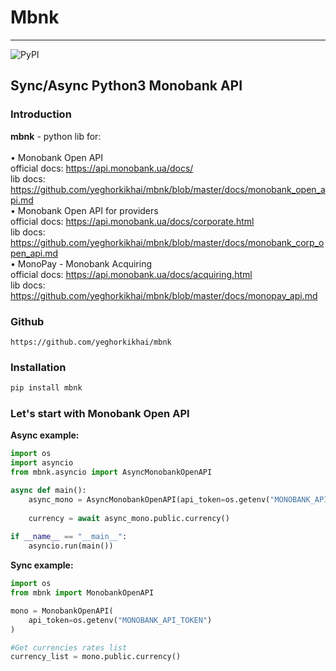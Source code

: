 # Mbnk
<hr>

![PyPI](https://img.shields.io/pypi/v/mbnk)

## Sync/Async Python3 Monobank API

### Introduction

<b>mbnk</b> - python lib for: 
<br>
<br>&bull; Monobank Open API 
<br>official docs: https://api.monobank.ua/docs/ 
<br>lib docs: https://github.com/yeghorkikhai/mbnk/blob/master/docs/monobank_open_api.md
<br>&bull; Monobank Open API for providers 
<br> official docs: https://api.monobank.ua/docs/corporate.html
<br>lib docs: https://github.com/yeghorkikhai/mbnk/blob/master/docs/monobank_corp_open_api.md
<br>&bull; MonoPay - Monobank Acquiring
<br>official docs: https://api.monobank.ua/docs/acquiring.html
<br>lib docs: https://github.com/yeghorkikhai/mbnk/blob/master/docs/monopay_api.md

### Github
```
https://github.com/yeghorkikhai/mbnk
```

### Installation
```python
pip install mbnk
```

### Let's start with Monobank Open API

<b>Async example:</b>
```python
import os
import asyncio
from mbnk.asyncio import AsyncMonobankOpenAPI

async def main():
    async_mono = AsyncMonobankOpenAPI(api_token=os.getenv("MONOBANK_API_TOKEN"))
    
    currency = await async_mono.public.currency()
    
if __name__ == "__main__":
    asyncio.run(main())
```

<b>Sync example:</b>
```python
import os
from mbnk import MonobankOpenAPI

mono = MonobankOpenAPI(
    api_token=os.getenv("MONOBANK_API_TOKEN")
)

#Get currencies rates list
currency_list = mono.public.currency()
```
